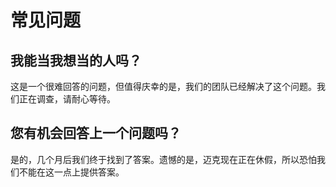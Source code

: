 # 常见问题

## 我能当我想当的人吗？

这是一个很难回答的问题，但值得庆幸的是，我们的团队已经解决了这个问题。我们正在调查，请耐心等待。

## 您有机会回答上一个问题吗？

是的，几个月后我们终于找到了答案。遗憾的是，迈克现在正在休假，所以恐怕我们不能在这一点上提供答案。

